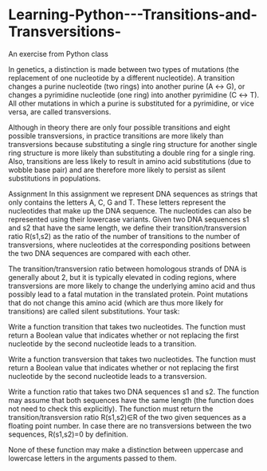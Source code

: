 # Learning-Python---Transitions-and-Transversitions-
An exercise from Python class

In genetics, a distinction is made between two types of mutations (the replacement of one nucleotide by a different nucleotide). A transition changes a purine nucleotide (two rings) into another purine (A ↔ G), or changes a pyrimidine nucleotide (one ring) into another pyrimidine (C ↔ T). All other mutations in which a purine is substituted for a pyrimidine, or vice versa, are called transversions.


Although in theory there are only four possible transitions and eight possible transversions, in practice transitions are more likely than transversions because substituting a single ring structure for another single ring structure is more likely than substituting a double ring for a single ring. Also, transitions are less likely to result in amino acid substitutions (due to wobble base pair) and are therefore more likely to persist as silent substitutions in populations.

Assignment
In this assignment we represent DNA sequences as strings that only contains the letters A, C, G and T. These letters represent the nucleotides that make up the DNA sequence. The nucleotides can also be represented using their lowercase variants. Given two DNA sequences s1 and s2 that have the same length, we define their transition/transversion ratio R(s1,s2) as the ratio of the number of transitions to the number of transversions, where nucleotides at the corresponding positions between the two DNA sequences are compared with each other.

The transition/transversion ratio between homologous strands of DNA is generally about 2, but it is typically elevated in coding regions, where transversions are more likely to change the underlying amino acid and thus possibly lead to a fatal mutation in the translated protein. Point mutations that do not change this amino acid (which are thus more likely for transitions) are called silent substitutions. Your task:

Write a function transition that takes two nucleotides. The function must return a Boolean value that indicates whether or not replacing the first nucleotide by the second nucleotide leads to a transition.

Write a function transversion that takes two nucleotides. The function must return a Boolean value that indicates whether or not replacing the first nucleotide by the second nucleotide leads to a transversion.

Write a function ratio that takes two DNA sequences s1 and s2. The function may assume that both sequences have the same length (the function does not need to check this explicitly). The function must return the transition/transversion ratio R(s1,s2)∈R of the two given sequences as a floating point number. In case there are no transversions between the two sequences, R(s1,s2)=0 by definition.

None of these function may make a distinction between uppercase and lowercase letters in the arguments passed to them.

